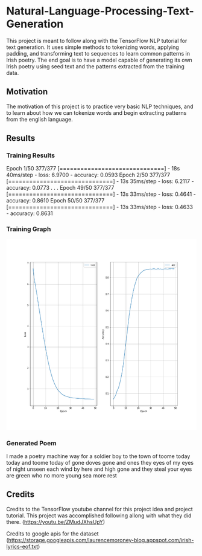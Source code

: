 # Natural-Language-Processing-Text-Generation
This project is meant to follow along with the TensorFlow NLP tutorial for text generation. It uses simple methods to tokenizing words, applying padding, and transforming text to sequences to learn common patterns in Irish poetry. The end goal is to have a model capable of generating its own Irish poetry using seed text and the patterns extracted from the training data.

## Motivation
The motivation of this project is to practice very basic NLP techniques, and to learn about how we can tokenize words and begin extracting patterns from the english language.

## Results
### Training Results
Epoch 1/50
377/377 [==============================] - 18s 40ms/step - loss: 6.9700 - accuracy: 0.0593
Epoch 2/50
377/377 [==============================] - 13s 35ms/step - loss: 6.2117 - accuracy: 0.0773
.
.
.
Epoch 49/50
377/377 [==============================] - 13s 33ms/step - loss: 0.4641 - accuracy: 0.8610
Epoch 50/50
377/377 [==============================] - 13s 33ms/step - loss: 0.4633 - accuracy: 0.8631

### Training Graph
![Training Graph](results.png)

### Generated Poem
I made a poetry machine way for a soldier boy to the town of toome today today and toome today of gone doves gone and ones they eyes of my eyes of night unseen each wind by here and high gone and they steal your eyes are green who no more young sea more rest

## Credits

Credits to the TensorFlow youtube channel for this project idea and project tutorial. This project was accomplished following allong with what they did there. (https://youtu.be/ZMudJXhsUpY)

Credits to google apis for the dataset (https://storage.googleapis.com/laurencemoroney-blog.appspot.com/irish-lyrics-eof.txt)